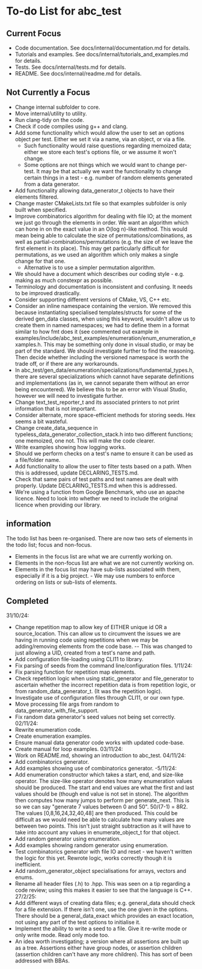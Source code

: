 # To-do List for abc_test #

## Current Focus

- Code documentation. See docs/internal/documentation.md for details.
- Tutorials and examples. See docs/internal/tutorials_and_examples.md for details.
- Tests. See docs/internal/tests.md for details.
- README. See docs/internal/readme.md for details.

## Not Currently a Focus

- Change internal subfolder to core.
- Move internal/utility to utility.
- Run clang-tidy on the code.
- Check if code compiles using g++ and clang.
- Add some functionality which would allow the user to set an options object per test. Either we set it via a name, via an object, or via a file.
	- Such functionality would raise questions regarding memoized data; either we store each test's options file, or we assume it won't change.
	- Some options are not things which we would want to change per-test. It may be that actually we want the functionality to change certain things in a test - e.g. number of random elements generated from a data generator.
- Add functionality allowing data_generator_t objects to have their elements filtered.
- Change master CMakeLists.txt file so that examples subfolder is only built when specified. 
- Improve combinatorics algorithm for dealing with file IO; at the moment we just go through the elements in order. We want an algorithm which can hone in on the exact value in an O(log n)-like method. This would mean being able to calculate the size of permutations/combinations, as well as partial-combinations/permutations (e.g. the size of we leave the first element in its place). This may get particularly difficult for permutations, as we used an algorithm which only makes a single change for that one.
	- Alternative is to use a simpler permutation algorithm.
- We should have a document which describes our coding style - e.g. making as much constexpr as possible.
- Terminology and documentation is inconsistent and confusing. It needs to be improved drastically.
- Consider supporting different versions of CMake, VS, C++ etc.
- Consider an inline namespace containing the version. We removed this because instantiating specialised templates/structs for some of the derived gen_data classes, when using this keyword, wouldn't allow us to create them in named namespaces; we had to define them in a format similar to how fmt does it (see commented out example in examples/include/abc_test_examples/enumeration/enum_enumeration_examples.h. This may be something only done in visual studio, or may be part of the standard. We should investigate further to find the reasoning. Then decide whether including the versioned namespace is worth the trade off, or if there are any workarounds.
- In abc_test/gen_data/enumeration/specializations/fundamental_types.h, there are several specializations which cannot have separate definitions and implementations (as in, we cannot separate them without an error being encountered). We believe this to be an error with Visual Studio, however we will need to investigate further.
- Change text_test_reporter_t and its associated printers to not print information that is not important.
- Consider alternate, more space-efficient methods for storing seeds. Hex seems a bit wasteful.
- Change create_data_sequence in typeless_data_generator_collection_stack.h into two different functions; one memoized, one not. This will make the code clearer.
- Write examples showing how logging works.
- Should we perform checks on a test's name to ensure it can be used as a file/folder name.
- Add functionality to allow the user to filter tests based on a path. When this is addressed, update DECLARING_TESTS.md.
- Check that same pairs of test paths and test names are dealt with properly. Update DECLARING_TESTS.md when this is addressed.
- We're using a function from Google Benchmark, who use an apache licence. Need to look into whether we need to include the original licence when providing our library.

## information

The todo list has been re-organised. There are now two sets of elements in the todo list; focus and non-focus. 

- Elements in the focus list are what we are currently working on.
- Elements in the non-focus list are what we are not currently working on.
- Elements in the focus list may have sub-lists associated with them, especially if it is a big project. - We may use numbers to enforce ordering on lists or sub-lists of elements.

## Completed

31/10/24:
- Change repetition map to allow key of EITHER unique id OR a source_location. This can allow us to circumvent the issues we are having in running code using repetitions when we may be adding/removing elements from the code base.
-- This was changed to just allowing a UID, created from a test's name and path.
- Add configuration file-loading using CLI11 to library.
- Fix parsing of seeds from the command line/configuration files.
1/11/24:
- Fix parsing function for repetition map elements.
- Check repetition logic when using static_generator and file_generator to ascertain whether the incorrect repetition data is from repetition logic, or from random_data_generator_t. (It was the repetition logic).
- Investigate use of configuration files through CLI11, or our own type.
- Move processing file args from random to data_generator_with_file_support.
- Fix random data generator's seed values not being set correctly.
02/11/24:
- Rewrite enumeration code.
- Create enumeration examples. 
- Ensure manual data generator code works with updated code-base.
- Create manual for loop examples.
03/11/24:
- Work on README.md, showing an introduction to abc_test.
04/11/24:
- Add combinatorics generator. 
- Add examples showing use of combinatorics generator.
-5/11/24:
- Add enumeration constructor which takes a start, end, and size-like operator. The size-like operator denotes how many enumeration values should be produced. The start and end values are what the first and last values should be (though end value is not set in stone). The algorithm then computes how many jumps to perform per generate_next. This is so we can say "generate 7 values between 0 and 50". 50/(7-1) = 8R2. The values [0,8,16,24,32,40,48] are then produced. This could be difficult as we would need be able to calculate how many values are between two points. This isn't just straight subtraction as it will have to take into account any values in enumerate_object_t for that object. 
- Add random generator using enumeration.
- Add examples showing random generator using enumeration.
- Test combinatorics generator with file IO and reset - we haven't written the logic for this yet. Rewrote logic, works correctly though it is inefficient.
- Add random_generator_object specialisations for arrays, vectors and enums.
- Rename all header files (.h) to .hpp. This was seen on a tip regarding a code review; using this makes it easier to see that the language is C++.
27/2/25:
- Add different ways of creating data files; e.g. general_data should check for a file extension. If there isn't one, use the one given in the options. There should be a general_data_exact which provides an exact location, not using any part of the test options to initialise it.
- Implement the ability to write a seed to a file. Give it re-write mode or only write mode. Read only mode too.
- An idea worth investigating; a version where all assertions are built up as a tree. Assertions either have group nodes, or assertion children (assertion children can't have any more children). This has sort of been addressed with BBAs.